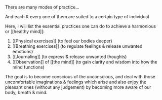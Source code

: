 There are many modes of practice...

And each & every one of them are suited to a certain type of individual

Here, I will list the essential practices one can do to achieve a harmonious or [[healthy mind]]:

1. [[Physical exercises]] (to feel our bodies deeper)
2. [[Breathing exercises]] (to regulate feelings & release unwanted emotions)
3. [[Journaling]] (to express & release unwanted thoughts)
4. [[Observation]] of [[the mind]] (to gain clarity and wisdom into how the mind functions)

The goal is to become conscious of the unconscious, and deal with those uncomfortable imaginations & feelings which arise and also enjoy the pleasant ones (without any judgement) by becoming more aware of our body, breath & mind.